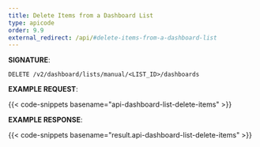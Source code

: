 ```yaml
---
title: Delete Items from a Dashboard List
type: apicode
order: 9.9
external_redirect: /api/#delete-items-from-a-dashboard-list
---
```


**SIGNATURE**:

`DELETE /v2/dashboard/lists/manual/<LIST_ID>/dashboards`

**EXAMPLE REQUEST**:

{{< code-snippets basename="api-dashboard-list-delete-items" >}}

**EXAMPLE RESPONSE**:

{{< code-snippets basename="result.api-dashboard-list-delete-items" >}}
